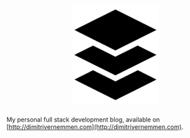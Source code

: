 <h1 align="center">
  <br>
  <img href="http://dimitrivernemmen.com" src="/images/full_stack_trans.png" alt="Full stack" width="200"/>
  <br>
</h1>

My personal full stack development blog, available on [http://dimitrivernemmen.com](http://dimitrivernemmen.com).
